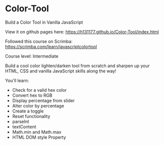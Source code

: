 # Color-Tool
Build a Color Tool in Vanilla JavaScript

View it on github pages here: https://h131177.github.io/Color-Tool/index.html

Followed this course on Scrimba:
https://scrimba.com/learn/javascriptcolortool

Course level: Intermediate

Build a cool color lighten/darken tool from scratch and sharpen up your HTML, CSS and vanilla JavaScript skills along the way!

You'll learn:

- Check for a valid hex color
- Convert hex to RGB
- Display percentage from slider
- Alter color by percentage
- Create a toggle
- Reset functionality
- parseInt
- textContent
- Math.min and Math.max
- HTML DOM style Property